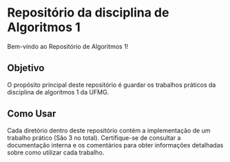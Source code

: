 # Repositório da disciplina de Algoritmos 1

Bem-vindo ao Repositório de Algoritmos 1! 

## Objetivo

O propósito principal deste repositório é guardar os trabalhos práticos da disciplina de algoritmos 1 da UFMG.

## Como Usar

Cada diretório dentro deste repositório contém a implementação de um trabalho prático (São 3 no total). Certifique-se de consultar a documentação interna e os comentários para obter informações detalhadas sobre como utilizar cada trabalho.
